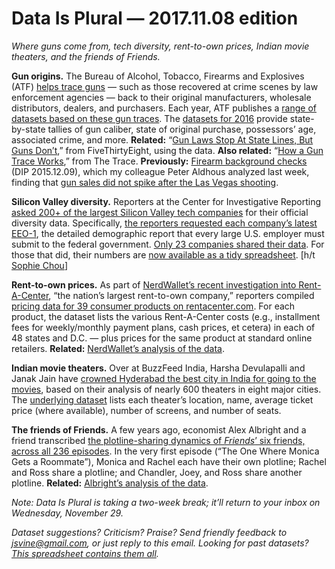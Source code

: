 Data Is Plural — 2017.11.08 edition
===================================

*Where guns come from, tech diversity, rent-to-own prices, Indian movie theaters, and the friends of Friends.*


__Gun origins.__ The Bureau of Alcohol, Tobacco, Firearms and Explosives (ATF) [helps trace guns](https://www.atf.gov/firearms/national-tracing-center) — such as those recovered at crime scenes by law enforcement agencies — back to their original manufacturers, wholesale distributors, dealers, and purchasers. Each year, ATF publishes a [range of datasets based on these gun traces](https://www.atf.gov/resource-center/data-statistics). The [datasets for 2016](https://www.atf.gov/resource-center/firearms-trace-data-2016) provide state-by-state tallies of gun caliber, state of original purchase, possessors’ age, associated crime, and more. __Related:__ “[Gun Laws Stop At State Lines, But Guns Don’t](https://fivethirtyeight.com/features/gun-laws-stop-at-state-lines-but-guns-dont/),” from FiveThirtyEight, using the data. __Also related:__ “[How a Gun Trace Works](https://www.thetrace.org/2016/07/how-a-gun-trace-works-atf-ffl/),” from The Trace. __Previously:__ [Firearm background checks](https://tinyletter.com/data-is-plural/letters/data-is-plural-2015-12-09-edition) (DIP 2015.12.09), which my colleague Peter Aldhous analyzed last week, finding that [gun sales did not spike after the Las Vegas shooting](https://www.buzzfeed.com/peteraldhous/gun-sales-after-vegas-shooting).


__Silicon Valley diversity.__ Reporters at the Center for Investigative Reporting [asked 200+ of the largest Silicon Valley tech companies](https://www.revealnews.org/article/hidden-figures-how-silicon-valley-keeps-diversity-data-secret/) for their official diversity data. Specifically, [the reporters requested each company’s latest EEO-1](https://www.revealnews.org/article/how-we-analyzed-silicon-valley-tech-companies-diversity-data/), the detailed demographic report that every large U.S. employer must submit to the federal government. [Only 23 companies shared their data](https://apps.revealnews.org/silicon-valley-diversity-list/). For those that did, their numbers are [now available as a tidy spreadsheet](https://github.com/cirlabs/Silicon-Valley-Diversity-Data). [h/t [Sophie Chou](http://sophiechou.com/)]


__Rent-to-own prices.__ As part of [NerdWallet’s recent investigation into Rent-A-Center](https://www.nerdwallet.com/blog/rentacenter/), “the nation’s largest rent-to-own company,” reporters compiled [pricing data for 39 consumer products on rentacenter.com](https://www.nerdwallet.com/blog/finance/rent-a-center-methodology/). For each product, the dataset lists the various Rent-A-Center costs (e.g., installment fees for weekly/monthly payment plans, cash prices, et cetera) in each of 48 states and D.C. — plus prices for the same product at standard online retailers. __Related:__ [NerdWallet’s analysis of the data](https://www.nerdwallet.com/blog/finance/rent-a-center-prices/).


__Indian movie theaters.__ Over at BuzzFeed India, Harsha Devulapalli and Janak Jain have [crowned Hyderabad the best city in India for going to the movies](https://www.buzzfeed.com/harshadevulapalli/whats-the-best-city-in-india-to-watch-a-movie), based on their analysis of nearly 600 theaters in eight major cities. The [underlying dataset](https://github.com/HarshaDevulapalli/indian-movie-theatres) lists each theater’s location, name, average ticket price (where available), number of screens, and number of seats.


__The friends of Friends.__ A few years ago, economist Alex Albright and a friend transcribed [the plotline-sharing dynamics of *Friends*’ six friends, across all 236 episodes](https://github.com/apalbright/Friends). In the very first episode (“The One Where Monica Gets a Roommate”), Monica and Rachel each have their own plotline; Rachel and Ross share a plotline; and Chandler, Joey, and Ross share another plotline. __Related:__ [Albright’s analysis of the data](https://thelittledataset.com/2015/01/20/the-one-with-all-the-quantifiable-friendships/).


*Note: Data Is Plural is taking a two-week break; it’ll return to your inbox on Wednesday, November 29.*


*Dataset suggestions? Criticism? Praise? Send friendly feedback to <jsvine@gmail.com>, or just reply to this email. Looking for past datasets? [This spreadsheet contains them all](https://docs.google.com/spreadsheets/d/1wZhPLMCHKJvwOkP4juclhjFgqIY8fQFMemwKL2c64vk).*